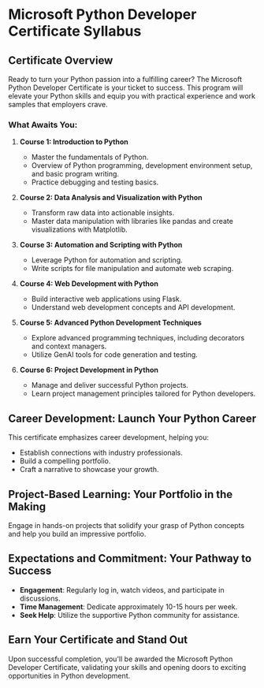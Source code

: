 # Microsoft Python Developer Certificate Syllabus

## Certificate Overview
Ready to turn your Python passion into a fulfilling career? The Microsoft Python Developer Certificate is your ticket to success. This program will elevate your Python skills and equip you with practical experience and work samples that employers crave.

### What Awaits You:
1. **Course 1: Introduction to Python**
   - Master the fundamentals of Python.
   - Overview of Python programming, development environment setup, and basic program writing.
   - Practice debugging and testing basics.

2. **Course 2: Data Analysis and Visualization with Python**
   - Transform raw data into actionable insights.
   - Master data manipulation with libraries like pandas and create visualizations with Matplotlib.

3. **Course 3: Automation and Scripting with Python**
   - Leverage Python for automation and scripting.
   - Write scripts for file manipulation and automate web scraping.

4. **Course 4: Web Development with Python**
   - Build interactive web applications using Flask.
   - Understand web development concepts and API development.

5. **Course 5: Advanced Python Development Techniques**
   - Explore advanced programming techniques, including decorators and context managers.
   - Utilize GenAI tools for code generation and testing.

6. **Course 6: Project Development in Python**
   - Manage and deliver successful Python projects.
   - Learn project management principles tailored for Python developers.

## Career Development: Launch Your Python Career
This certificate emphasizes career development, helping you:

- Establish connections with industry professionals.
- Build a compelling portfolio.
- Craft a narrative to showcase your growth.

## Project-Based Learning: Your Portfolio in the Making
Engage in hands-on projects that solidify your grasp of Python concepts and help you build an impressive portfolio.

## Expectations and Commitment: Your Pathway to Success
- **Engagement**: Regularly log in, watch videos, and participate in discussions.
- **Time Management**: Dedicate approximately 10-15 hours per week.
- **Seek Help**: Utilize the supportive Python community for assistance.

## Earn Your Certificate and Stand Out
Upon successful completion, you'll be awarded the Microsoft Python Developer Certificate, validating your skills and opening doors to exciting opportunities in Python development.